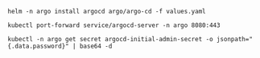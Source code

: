 `helm -n argo install argocd argo/argo-cd -f values.yaml`

`kubectl port-forward service/argocd-server -n argo 8080:443`

`kubectl -n argo get secret argocd-initial-admin-secret -o jsonpath="{.data.password}" | base64 -d`
